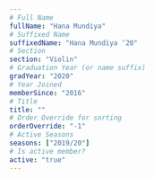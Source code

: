 ```yaml
---
# Full Name
fullName: "Hana Mundiya"
# Suffixed Name
suffixedName: "Hana Mundiya ’20"
# Section
section: "Violin"
# Graduation Year (or name suffix)
gradYear: "2020"
# Year Joined
memberSince: "2016"
# Title
title: ""
# Order Override for sorting
orderOverride: "-1"
# Active Seasons
seasons: ["2019/20"]
# Is active member?
active: "true"
---
```


